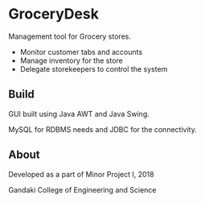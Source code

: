 # GroceryDesk

Management tool for Grocery stores.

* Monitor customer tabs and accounts
* Manage inventory for the store
* Delegate storekeepers to control the system

## Build

GUI built using Java AWT and Java Swing.

MySQL for RDBMS needs and JDBC for the connectivity.


## About

Developed as a part of Minor Project I, 2018

Gandaki College of Engineering and Science
